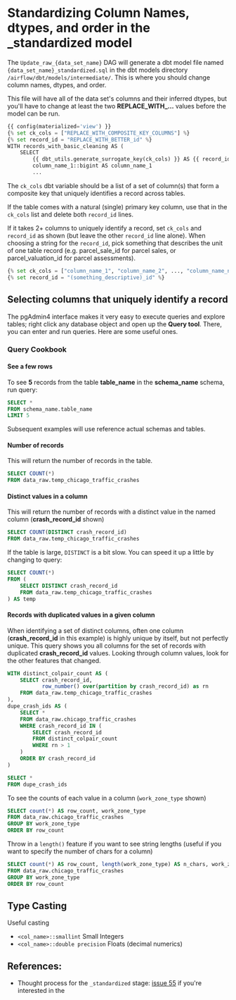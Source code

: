 # Standardizing Column Names, dtypes, and order in the _standardized model

The `Update_raw_{data_set_name}` DAG will generate a dbt model file named `{data_set_name}_standardized.sql` in the dbt models directory `/airflow/dbt/models/intermediate/`. This is where you should change column names, dtypes, and order.

This file will have all of the data set's columns and their inferred dtypes, but you'll have to change at least the two **REPLACE_WITH_...** values before the model can be run. 

```python
{{ config(materialized='view') }}
{% set ck_cols = ["REPLACE_WITH_COMPOSITE_KEY_COLUMNS"] %}
{% set record_id = "REPLACE_WITH_BETTER_id" %}
WITH records_with_basic_cleaning AS (
	SELECT
        {{ dbt_utils.generate_surrogate_key(ck_cols) }} AS {{ record_id }}
		column_name_1::bigint AS column_name_1
		...
```

The `ck_cols` dbt variable should be a list of a set of column(s) that form a composite key that uniquely identifies a record across tables.

If the table comes with a natural (single) primary key column, use that in the `ck_cols` list and delete both `record_id` lines.

If it takes 2+ columns to uniquely identify a record, set `ck_cols` and `record_id` as shown (but leave the other `record_id` line alone). When choosing a string for the `record_id`, pick something that describes the unit of one table record (e.g. parcel_sale_id for parcel sales, or parcel_valuation_id for parcel assessments).

```python
{% set ck_cols = ["column_name_1", "column_name_2", ..., "column_name_n"] %}
{% set record_id = "(something_descriptive)_id" %}
```

## Selecting columns that uniquely identify a record 

The pgAdmin4 interface makes it very easy to execute queries and explore tables; right click any database object and open up the **Query tool**. There, you can enter and run queries. Here are some useful ones.

### Query Cookbook

#### See a few rows

To see **5** records from the table **table_name** in the **schema_name** schema, run query: 

```sql
SELECT *
FROM schema_name.table_name
LIMIT 5
```

Subsequent examples will use reference actual schemas and tables.

#### Number of records

This will return the number of records in the table.

```sql
SELECT COUNT(*)
FROM data_raw.temp_chicago_traffic_crashes
```

#### Distinct values in a column

This will return the number of records with a distinct value in the named column (**crash_record_id** shown)

```sql
SELECT COUNT(DISTINCT crash_record_id)
FROM data_raw.temp_chicago_traffic_crashes
```

If the table is large, `DISTINCT` is a bit slow. You can speed it up a little by changing to query:

```sql
SELECT COUNT(*)
FROM (
	SELECT DISTINCT crash_record_id
	FROM data_raw.temp_chicago_traffic_crashes
) AS temp
```

#### Records with duplicated values in a given column

When identifying a set of distinct columns, often one column (**crash_record_id** in this example) is highly unique by itself, but not perfectly unique. This query shows you all columns for the set of records with duplicated **crash_record_id** values. Looking through column values, look for the other features that changed. 

```sql
WITH distinct_colpair_count AS (
	SELECT crash_record_id, 
		   row_number() over(partition by crash_record_id) as rn
	FROM data_raw.temp_chicago_traffic_crashes
),
dupe_crash_ids AS (
	SELECT *
	FROM data_raw.chicago_traffic_crashes
	WHERE crash_record_id IN (
		SELECT crash_record_id
		FROM distinct_colpair_count
		WHERE rn > 1
	)
	ORDER BY crash_record_id
)

SELECT *
FROM dupe_crash_ids
```

To see the counts of each value in a column (`work_zone_type` shown)
```sql
SELECT count(*) AS row_count, work_zone_type 
FROM data_raw.chicago_traffic_crashes
GROUP BY work_zone_type
ORDER BY row_count
```

Throw in a `length()` feature if you want to see string lengths (useful if you want to specify the number of chars for a column)

```sql
SELECT count(*) AS row_count, length(work_zone_type) AS n_chars, work_zone_type 
FROM data_raw.chicago_traffic_crashes
GROUP BY work_zone_type
ORDER BY row_count
```

## Type Casting

Useful casting

* `<col_name>::smallint` Small Integers
* `<col_name>::double precision` Floats (decimal numerics)


## References:
* Thought process for the `_standardized` stage: [issue 55](https://github.com/MattTriano/analytics_data_where_house/issues/55) if you're interested in the  